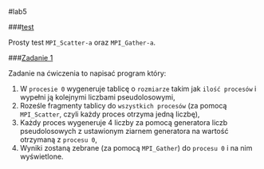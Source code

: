 #lab5

###[test](https://github.com/mmotel/zjp-labs/tree/master/lab4/zad2)

Prosty test `MPI_Scatter-a` oraz `MPI_Gather-a`.

###[Zadanie 1](https://github.com/mmotel/zjp-labs/tree/master/lab5/zad1)

Zadanie na ćwiczenia to napisać program który:

 1. W `procesie 0` wygeneruje tablicę o `rozmiarze` takim jak `ilość procesów` i wypełni ją kolejnymi liczbami pseudolosowymi,
 2. Roześle fragmenty tablicy do `wszystkich procesów` (za pomocą `MPI_Scatter`, czyli każdy proces otrzyma jedną liczbę),
 3. Każdy proces wygeneruje 4 liczby za pomocą generatora liczb pseudolosowych z ustawionym ziarnem generatora na wartość otrzymaną z `procesu 0`,
 4. Wyniki zostaną zebrane (za pomocą `MPI_Gather`) do `procesu 0` i na nim wyświetlone. 
